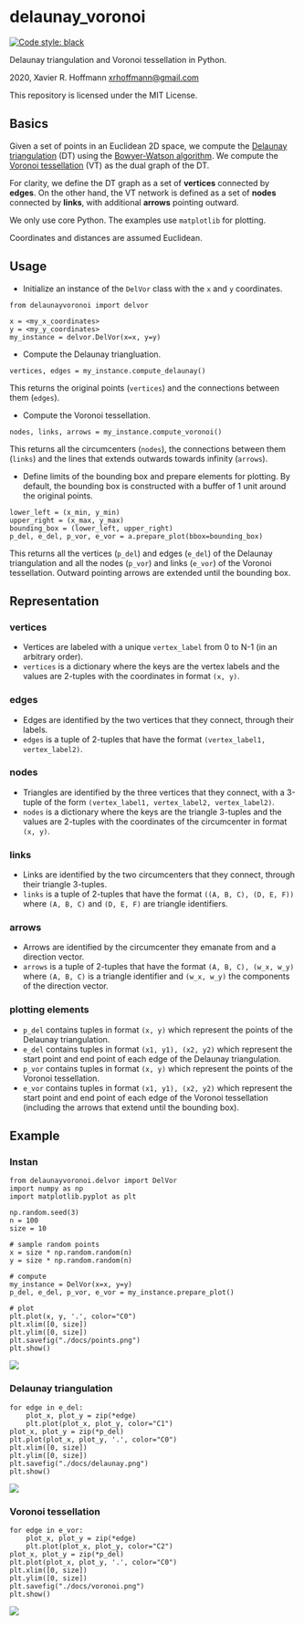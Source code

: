 # delaunay_voronoi
[![Code style: black](https://img.shields.io/badge/code%20style-black-000000.svg)](https://github.com/psf/black)

Delaunay triangulation and Voronoi tessellation in Python.

2020, Xavier R. Hoffmann <xrhoffmann@gmail.com>

This repository is licensed under the MIT License.

## Basics

Given a set of points in an Euclidean 2D space, we compute the [Delaunay triangulation](https://en.wikipedia.org/wiki/Delaunay_triangulation) (DT)
using the [Bowyer-Watson algorithm](https://en.wikipedia.org/wiki/Bowyer%E2%80%93Watson_algorithm). 
We compute the [Voronoi tessellation](https://en.wikipedia.org/wiki/Voronoi_diagram) (VT) as 
the dual graph of the DT.

For clarity, we define the DT graph as a set of **vertices** connected by **edges**. On the 
other hand, the VT network is defined as a set of **nodes** connected by **links**, with 
additional **arrows** pointing outward.

We only use core Python. The examples use `matplotlib` for plotting.

Coordinates and distances are assumed Euclidean.

## Usage
* Initialize an instance of the `DelVor` class with the `x` and `y` coordinates.
```
from delaunayvoronoi import delvor

x = <my_x_coordinates>
y = <my_y_coordinates>
my_instance = delvor.DelVor(x=x, y=y)
```
* Compute the Delaunay triangluation. 
```
vertices, edges = my_instance.compute_delaunay()
```
This returns the original points (`vertices`)
and the connections between them (`edges`). 
* Compute the Voronoi tessellation.
```
nodes, links, arrows = my_instance.compute_voronoi()
```
This returns all the circumcenters (`nodes`),
the connections between them (`links`) and the lines that 
extends outwards towards infinity (`arrows`).
* Define limits of the bounding box and prepare elements for plotting. 
By default, the bounding box is constructed with a buffer of 1 unit around
the original points.
```
lower_left = (x_min, y_min)
upper_right = (x_max, y_max)
bounding_box = (lower_left, upper_right)
p_del, e_del, p_vor, e_vor = a.prepare_plot(bbox=bounding_box)
```
This returns all the vertices (`p_del`) and edges (`e_del`) of the
Delaunay triangulation and all the nodes (`p_vor`) and links (`e_vor`) of
the Voronoi tessellation. Outward pointing arrows are extended until
the bounding box.

## Representation
### vertices
- Vertices are labeled with a unique `vertex_label` from 0 to N-1 (in an arbitrary order).
- `vertices` is a dictionary where the keys are the vertex labels and
the values are 2-tuples with the coordinates in format `(x, y)`.
### edges
- Edges are identified by the two vertices that they connect, through
their labels.
- `edges` is a tuple of 2-tuples that have the format 
`(vertex_label1, vertex_label2)`.
### nodes
- Triangles are identified by the three vertices that they connect, with 
a 3-tuple of the form `(vertex_label1, vertex_label2, vertex_label2)`. 
- `nodes` is a dictionary where the keys are the triangle 3-tuples and
the values are 2-tuples with the coordinates of the circumcenter in 
format `(x, y)`.
### links
- Links are identified by the two circumcenters that they connect, through
their triangle 3-tuples.
- `links` is a tuple of 2-tuples that have the format `((A, B, C), (D, E, F))`
where `(A, B, C)` and `(D, E, F)` are triangle identifiers.
### arrows
- Arrows are identified by the circumcenter they emanate from and a
direction vector.
- `arrows` is a tuple of 2-tuples that have the format `(A, B, C), (w_x, w_y)`
where `(A, B, C)` is a triangle identifier and `(w_x, w_y)` the components
of the direction vector.
### plotting elements
- `p_del` contains tuples in format `(x, y)` which represent the points
of the Delaunay triangulation.
- `e_del` contains tuples in format `(x1, y1), (x2, y2)` which represent
the start point and end point of each edge of the Delaunay triangulation.
- `p_vor` contains tuples in format `(x, y)` which represent the points
of the Voronoi tessellation.
- `e_vor` contains tuples in format `(x1, y1), (x2, y2)` which represent
the start point and end point of each edge of the Voronoi tessellation
  (including the arrows that extend until the bounding box).
## Example
### Instan
```
from delaunayvoronoi.delvor import DelVor
import numpy as np
import matplotlib.pyplot as plt

np.random.seed(3)
n = 100
size = 10

# sample random points
x = size * np.random.random(n)
y = size * np.random.random(n)

# compute
my_instance = DelVor(x=x, y=y)
p_del, e_del, p_vor, e_vor = my_instance.prepare_plot()

# plot
plt.plot(x, y, '.', color="C0")
plt.xlim([0, size])
plt.ylim([0, size])
plt.savefig("./docs/points.png")
plt.show()
```
![](./docs/points.png)
### Delaunay triangulation
```
for edge in e_del:
    plot_x, plot_y = zip(*edge)
    plt.plot(plot_x, plot_y, color="C1")
plot_x, plot_y = zip(*p_del)
plt.plot(plot_x, plot_y, '.', color="C0")
plt.xlim([0, size])
plt.ylim([0, size])
plt.savefig("./docs/delaunay.png")
plt.show()
```
![](./docs/delaunay.png)
### Voronoi tessellation
```
for edge in e_vor:
    plot_x, plot_y = zip(*edge)
    plt.plot(plot_x, plot_y, color="C2")
plot_x, plot_y = zip(*p_del)
plt.plot(plot_x, plot_y, '.', color="C0")
plt.xlim([0, size])
plt.ylim([0, size])
plt.savefig("./docs/voronoi.png")
plt.show()
```
![](./docs/voronoi.png)
